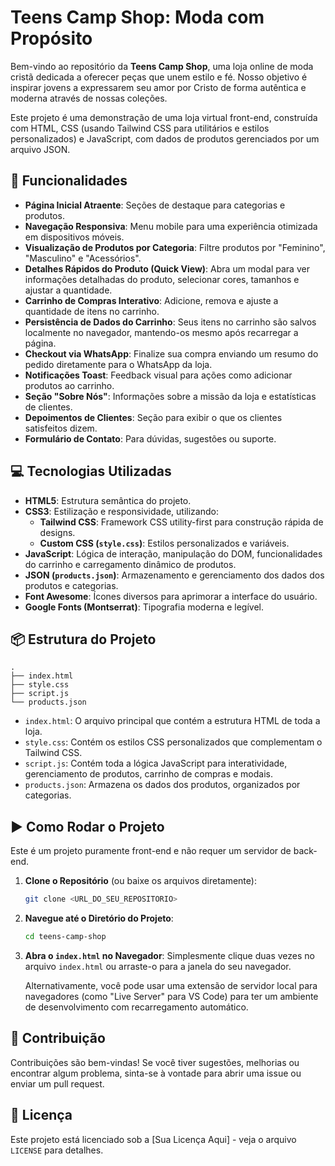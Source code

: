 # Teens Camp Shop: Moda com Propósito

Bem-vindo ao repositório da **Teens Camp Shop**, uma loja online de moda cristã dedicada a oferecer peças que unem estilo e fé. Nosso objetivo é inspirar jovens a expressarem seu amor por Cristo de forma autêntica e moderna através de nossas coleções.

Este projeto é uma demonstração de uma loja virtual front-end, construída com HTML, CSS (usando Tailwind CSS para utilitários e estilos personalizados) e JavaScript, com dados de produtos gerenciados por um arquivo JSON.

## 🚀 Funcionalidades

  - **Página Inicial Atraente**: Seções de destaque para categorias e produtos.
  - **Navegação Responsiva**: Menu mobile para uma experiência otimizada em dispositivos móveis.
  - **Visualização de Produtos por Categoria**: Filtre produtos por "Feminino", "Masculino" e "Acessórios".
  - **Detalhes Rápidos do Produto (Quick View)**: Abra um modal para ver informações detalhadas do produto, selecionar cores, tamanhos e ajustar a quantidade.
  - **Carrinho de Compras Interativo**: Adicione, remova e ajuste a quantidade de itens no carrinho.
  - **Persistência de Dados do Carrinho**: Seus itens no carrinho são salvos localmente no navegador, mantendo-os mesmo após recarregar a página.
  - **Checkout via WhatsApp**: Finalize sua compra enviando um resumo do pedido diretamente para o WhatsApp da loja.
  - **Notificações Toast**: Feedback visual para ações como adicionar produtos ao carrinho.
  - **Seção "Sobre Nós"**: Informações sobre a missão da loja e estatísticas de clientes.
  - **Depoimentos de Clientes**: Seção para exibir o que os clientes satisfeitos dizem.
  - **Formulário de Contato**: Para dúvidas, sugestões ou suporte.

## 💻 Tecnologias Utilizadas

  - **HTML5**: Estrutura semântica do projeto.
  - **CSS3**: Estilização e responsividade, utilizando:
      - **Tailwind CSS**: Framework CSS utility-first para construção rápida de designs.
      - **Custom CSS (`style.css`)**: Estilos personalizados e variáveis.
  - **JavaScript**: Lógica de interação, manipulação do DOM, funcionalidades do carrinho e carregamento dinâmico de produtos.
  - **JSON (`products.json`)**: Armazenamento e gerenciamento dos dados dos produtos e categorias.
  - **Font Awesome**: Ícones diversos para aprimorar a interface do usuário.
  - **Google Fonts (Montserrat)**: Tipografia moderna e legível.

## 📦 Estrutura do Projeto

```
.
├── index.html
├── style.css
├── script.js
└── products.json
```

  - `index.html`: O arquivo principal que contém a estrutura HTML de toda a loja.
  - `style.css`: Contém os estilos CSS personalizados que complementam o Tailwind CSS.
  - `script.js`: Contém toda a lógica JavaScript para interatividade, gerenciamento de produtos, carrinho de compras e modais.
  - `products.json`: Armazena os dados dos produtos, organizados por categorias.

## ▶️ Como Rodar o Projeto

Este é um projeto puramente front-end e não requer um servidor de back-end.

1.  **Clone o Repositório** (ou baixe os arquivos diretamente):

    ```bash
    git clone <URL_DO_SEU_REPOSITORIO>
    ```

2.  **Navegue até o Diretório do Projeto**:

    ```bash
    cd teens-camp-shop
    ```

3.  **Abra o `index.html` no Navegador**:
    Simplesmente clique duas vezes no arquivo `index.html` ou arraste-o para a janela do seu navegador.

    Alternativamente, você pode usar uma extensão de servidor local para navegadores (como "Live Server" para VS Code) para ter um ambiente de desenvolvimento com recarregamento automático.

## 🤝 Contribuição

Contribuições são bem-vindas\! Se você tiver sugestões, melhorias ou encontrar algum problema, sinta-se à vontade para abrir uma issue ou enviar um pull request.

## 📄 Licença

Este projeto está licenciado sob a [Sua Licença Aqui] - veja o arquivo `LICENSE` para detalhes.
